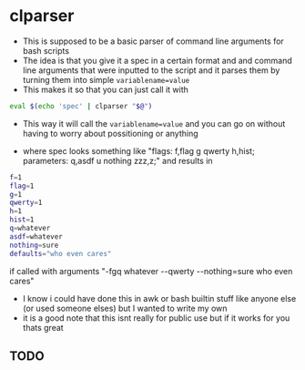 # clparser
* This is supposed to be a basic parser of command line arguments for bash scripts
* The idea is that you give it a spec in a certain format and and command line arguments that were inputted to the script and it parses them 
    by turning them into simple ```variablename=value```
* This makes it so that you can just call it with 
```bash
eval $(echo 'spec' | clparser "$@")
```
* This way it will call the ```variablename=value``` and you can go on without having to worry about possitioning or anything

* where spec looks something like
"flags: f,flag g qwerty h,hist; parameters: q,asdf u nothing zzz,z;"
and results in
```bash
f=1
flag=1
g=1
qwerty=1
h=1
hist=1
q=whatever
asdf=whatever
nothing=sure
defaults="who even cares"
```
if called with arguments "-fgq whatever --qwerty --nothing=sure who even cares"

* I know i could have done this in awk or bash builtin stuff like anyone else
    (or used someone elses)
    but I wanted to write my own
* it is a good note that this isnt really for public use but if it works for you thats great


## TODO

